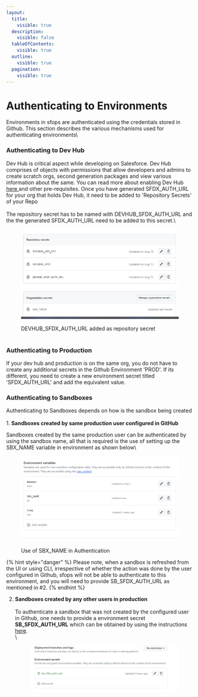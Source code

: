 ```yaml
---
layout:
  title:
    visible: true
  description:
    visible: false
  tableOfContents:
    visible: true
  outline:
    visible: true
  pagination:
    visible: true
---
```


# Authenticating to Environments

Environments in sfops are authenticated using the credentials stored in Github. This section describes the various mechanisms used for authenticating environments\


### Authenticating to  Dev Hub

Dev Hub is critical aspect while developing on Salesforce. Dev Hub comprises of  objects with permissions that allow developers and admins to create scratch orgs, second generation  packages and view various information about the same.  You can read more about enabling Dev Hub [here ](../../implementing-your-ci-cd/getting-started/getting-started-1.md#a.-enable-dev-hub)and other pre-requisites. Once you have generated SFDX\_AUTH\_URL for your org that holds Dev Hub, it need to be added to 'Repository Secrets' of your Repo\
\
The repository secret has to be named with DEVHUB\_SFDX\_AUTH\_URL and the the generated SFDX\_AUTH\_URL need to be added to this secret.\


<figure><img src="../../.gitbook/assets/AuthToDevHub.png" alt=""><figcaption><p>DEVHUB_SFDX_AUTH_URL added as repository secret <br><br></p></figcaption></figure>

### Authenticating to  Production

If your dev hub and production is on the same org, you do not have to create any additional secrets  in the Github Environment 'PROD'. If its different, you need to create a new  environment secret titled 'SFDX\_AUTH\_URL' and add the equivalent value.



### Authenticating to Sandboxes

Authenticating to Sandboxes depends on how is the sandbox being created\
\
1\.  **Sandboxes created by  same production user configured in GitHub**

Sandboxes created by the same production user can be authenticated  by using the sandbox name, all that is required is the use of setting up the SBX\_NAME variable in environment as shown below\


<figure><img src="../../.gitbook/assets/EnvVarsSandbox.png" alt=""><figcaption><p>Use of SBX_NAME in Authentication</p></figcaption></figure>



{% hint style="danger" %}
Please note, when a sandbox is refreshed from the UI or using CLI,  irrespective of whether the action was done by the user configured in Github,  sfops will not be able to authenticate to this environment, and you will need to provide SB\_SFDX\_AUTH\_URL  as mentioned in #2.
{% endhint %}

2.  **Sandboxes created by  any other users in production**\
    \
    To authenticate a sandbox that was not created by the configured user in Github, one needs to provide a environment secret **SB\_SFDX\_AUTH\_URL** which can be obtained by using the instructions [here](../../implementing-your-ci-cd/getting-started/getting-started-1.md#g.-authenticate-to-lower-sandbox-environments-via-cli).\
    \


    <figure><img src="../../.gitbook/assets/EnvSecretsSandbox.png" alt=""><figcaption></figcaption></figure>



